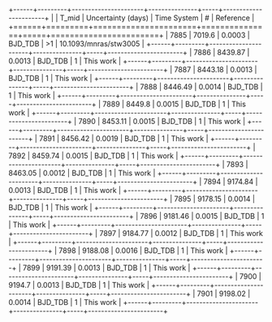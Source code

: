 +------+---------+----------------------+---------------+-----+-----------------------+
|      |   T_mid |   Uncertainty (days) | Time System   | #   | Reference             |
+======+=========+======================+===============+=====+=======================+
| 7885 | 7019.6  |               0.0003 | BJD_TDB       | >1  | 10.1093/mnras/stw3005 |
+------+---------+----------------------+---------------+-----+-----------------------+
| 7886 | 8439.87 |               0.0013 | BJD_TDB       | 1   | This work             |
+------+---------+----------------------+---------------+-----+-----------------------+
| 7887 | 8443.18 |               0.0013 | BJD_TDB       | 1   | This work             |
+------+---------+----------------------+---------------+-----+-----------------------+
| 7888 | 8446.49 |               0.0014 | BJD_TDB       | 1   | This work             |
+------+---------+----------------------+---------------+-----+-----------------------+
| 7889 | 8449.8  |               0.0015 | BJD_TDB       | 1   | This work             |
+------+---------+----------------------+---------------+-----+-----------------------+
| 7890 | 8453.11 |               0.0015 | BJD_TDB       | 1   | This work             |
+------+---------+----------------------+---------------+-----+-----------------------+
| 7891 | 8456.42 |               0.0019 | BJD_TDB       | 1   | This work             |
+------+---------+----------------------+---------------+-----+-----------------------+
| 7892 | 8459.74 |               0.0015 | BJD_TDB       | 1   | This work             |
+------+---------+----------------------+---------------+-----+-----------------------+
| 7893 | 8463.05 |               0.0012 | BJD_TDB       | 1   | This work             |
+------+---------+----------------------+---------------+-----+-----------------------+
| 7894 | 9174.84 |               0.0013 | BJD_TDB       | 1   | This work             |
+------+---------+----------------------+---------------+-----+-----------------------+
| 7895 | 9178.15 |               0.0014 | BJD_TDB       | 1   | This work             |
+------+---------+----------------------+---------------+-----+-----------------------+
| 7896 | 9181.46 |               0.0015 | BJD_TDB       | 1   | This work             |
+------+---------+----------------------+---------------+-----+-----------------------+
| 7897 | 9184.77 |               0.0012 | BJD_TDB       | 1   | This work             |
+------+---------+----------------------+---------------+-----+-----------------------+
| 7898 | 9188.08 |               0.0016 | BJD_TDB       | 1   | This work             |
+------+---------+----------------------+---------------+-----+-----------------------+
| 7899 | 9191.39 |               0.0013 | BJD_TDB       | 1   | This work             |
+------+---------+----------------------+---------------+-----+-----------------------+
| 7900 | 9194.7  |               0.0013 | BJD_TDB       | 1   | This work             |
+------+---------+----------------------+---------------+-----+-----------------------+
| 7901 | 9198.02 |               0.0014 | BJD_TDB       | 1   | This work             |
+------+---------+----------------------+---------------+-----+-----------------------+